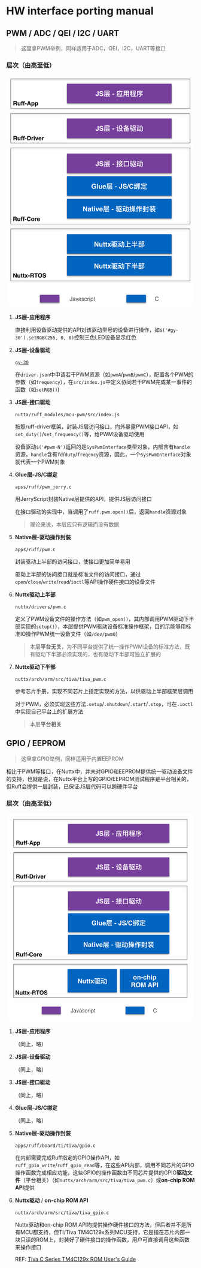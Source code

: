 # HW interface porting manual

## PWM / ADC / QEI / I2C / UART

> 这里拿PWM举例，同样适用于ADC，QEI，I2C，UART等接口

### 层次（由高至低）

![RuffHWStack1](https://raw.githubusercontent.com/young-mu/notes/master/res/ruff_hw_stack1.png)

1. **JS层-应用程序**

	直接利用设备驱动提供的API对该驱动型号的设备进行操作，如`$('#gy-30').setRGB(255, 0, 0)`控制三色LED设备显示红色

2. **JS层-设备驱动** 

	[`gy-30`](https://github.com/ruff-drivers/gy-30)

   在`driver.json`中申请若干PWM资源（如`pwmA`/`pwmB`/`pwmC`），配置各个PWM的参数（如`frequency`），在`src/index.js`中定义协同若干PWM完成某一事件的函数（如`setRGB()`)

3. **JS层-接口驱动**

	`nuttx/ruff_modules/mcu-pwm/src/index.js`

   按照ruff-driver框架，封装JS层访问接口，向外暴露PWM接口API，如`set_duty()`/`set_frequency()`等，给PWM设备驱动使用
   
   设备驱动`$('#pwm-N')`返回的是`SysPwmInterface`类型对象，内部含有`handle`资源，`handle`含有`fd`/`duty`/`freqency`资源，因此，一个`SysPwmInterface`对象就代表一个PWM对象

4. **Glue层-JS/C绑定**

	`apss/ruff/pwm_jerry.c`

   用JerryScript封装Native层提供的API，提供JS层访问接口
   
   在接口驱动的实现中，当调用了`ruff.pwm.open()`后，返回`handle`资源对象
  
   > 理论来说，本层应只有逻辑而没有数据

5. **Native层-驱动操作封装**

	`apps/ruff/pwm.c`

   封装驱动上半部的访问接口，使接口更加简单易用
   
   驱动上半部的访问接口就是标准文件的访问接口，通过`open`/`close`/`write`/`read`/`ioctl`等API操作硬件接口的设备文件

6. **Nuttx驱动上半部**

	`nuttx/drivers/pwm.c`

   定义了PWM设备文件的操作方法（如`pwm_open()`，其内部调用PWM驱动下半部实现的`setup()`），本层提供PWM驱动设备标准操作框架，目的示能够用标准IO操作PWM统一设备文件（如`/dev/pwm0`）
   
   > 本层**平台无关**，为不同平台提供了统一操作PWM设备的标准方法，既有驱动下半部必须实现的，也有驱动下半部可独立扩展的

7. **Nuttx驱动下半部**

	`nuttx/arch/arm/src/tiva/tiva_pwm.c`

   参考芯片手册，实现不同芯片上指定实现的方法，以供驱动上半部框架层调用
   
   对于PWM，必须实现这些方法`.setup`/`.shutdown`/`.start`/`.stop`，可在`.ioctl`中实现自己平台上的扩展方法
   
   > 本层**平台相关**
  
## GPIO / EEPROM

> 这里拿GPIO举例，同样适用于内置EEPROM

相比于PWM等接口，在Nuttx中，并未对GPIO和EEPROM提供统一驱动设备文件的支持，也就是说，在Nuttx平台上写的GPIO/EEPROM测试程序是平台相关的，但Ruff会提供一层封装，已保证JS层代码可以跨硬件平台

### 层次（由高至低）

![RuffHWStack2](https://raw.githubusercontent.com/young-mu/notes/master/res/ruff_hw_stack2.png)

1. **JS层-应用程序**

	（同上，略）

2. **JS层-设备驱动**

	（同上，略）

3. **JS层-接口驱动** 

	（同上，略）

4. **Glue层-JS/C绑定**

	（同上，略）

5. **Native层-驱动操作封装**

	`apps/ruff/board/ti/tiva/gpio.c`

    在内部需要完成Ruff指定的GPIO操作API，如`ruff_gpio_write`/`ruff_gpio_read`等，在这些API内部，调用不同芯片的GPIO操作函数完成相应功能，这些GPIO的操作函数由不同芯片提供的GPIO**驱动文件**（平台相关）（如`nuttx/arch/arm/src/tiva/tiva_pwm.c`）或**on-chip ROM API**提供

6. **Nuttx驱动** / **on-chip ROM API**

	`nuttx/arch/arm/src/tiva/tiva_gpio.c`
	
	Nuttx驱动和on-chip ROM API均提供操作硬件接口的方法，但后者并不是所有MCU都支持，但TI/Tiva TM4C129x系列MCU支持，它是指在芯片内部一块只读的ROM上，封装好了硬件接口的操作函数，用户可直接调用这些函数来操作接口 
	
	REF: [Tiva C Series TM4C129x ROM User's Guide](http://www.ti.com/lit/ug/spmu363a/spmu363a.pdf)
